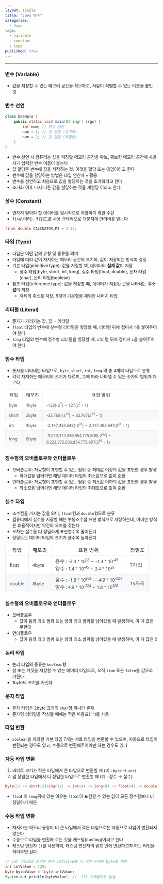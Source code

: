 ```yaml
---
layout: single
title: "Java 변수"
categories:
  - Java
tags:
  - variable
  - constant
  - type
published: true
---
```

----

### 변수 (Variable)
- 값을 저장할 수 있는 메모리 공간을 확보하고, 사람이 식별할 수 있는 이름을 붙인 것

### 변수 선언
```Java
class Example {
	public static void main(String[] args) {
		int num; // 변수 선언
		num = 1; // 값 할당 (초기화)
		num = 2; // 값 할당 (재할당)
	}
}
```
- 변수 선언 시 컴퓨터는 값을 저장할 메모리 공간을 확보, 확보한  메모리 공간에 사용자가 입력한 변수 이름이 붙는다
- 값 할당은 변수에 값을 저장하는 것. 이것을 할당 또는 대입이라고 한다
- 변수에 값을 할당하는 방법은 대입 연산자 `=` 활용
- 변수를 선언하고 처음으로 값을 할당하는 것을 초기화라고 한다
- 초기화 이후 다시 다른 값을 할당하는 것을 재할당 이라고 한다

### 상수 (Constant)
- 변하지 말아야 할 데이터를 임시적으로 저장하기 위한 수단
- `final`이라는 키워드를 사용 관례적으로 대문자에 언더바를 넣는다

```Java
final double CALCUATOR_PI = 3.14;
```

### 타입 (Type)
- 타입은 어떤 값의 유형 및 종류를 의미
- 타입에 따라 값이 차지하는 메모리 공간의 크기와, 값이 저장되는 방식이 결정
- 기본 타입(primitive type): 값을 저장할 때, 데이터의 **실제 값**이 저장
	- 정수 타입(byte, short, int, long), 실수 타입(float, double), 문자 타입(char), 논리 타입(boolean)
- 참조 타입(reference type): 값을 저장할 때, 데이터가 저장된 곳을 나타내는 **주소값**이 저장 
	- 객체의 주소를 저장, 8개의 기본형을 제외한 나머지 타입

### 리터럴 (Literal)
- 문자가 가리키는 값. 값 = 리터럴
- `float` 타입의 변수에 실수형 리터럴을 할당할 때, 리터럴 뒤에 접미사 `f`를 붙여주어야 한다
- `long` 타입의 변수에 정수형 리터럴을 할당할 때, 리터럴 뒤에 접미사 `L`을 붙여주어야 한다

### 정수 타입
- 숫자를 나타내는 타입으로, `byte`, `short`, `int`, `long` 의 총 4개의 타입으로 분류
- 각각 차지하는 메모리의 크기가 다르며, 그에 따라 나타낼 수 있는 숫자의 범위가 다르다

![324234.png](https://raw.githubusercontent.com/1111jsh/image/upload/324234.png?token=A4WG6JV242NRDQD4WHFFDELDURKJ4)


### 정수형의 오버플로우와 언더플로우
- 오버플로우: 자료형이 표현할 수 있는 범위 중 최대값 이상의 값을 표현한 경우 발생
	- 최대값을 넘어가면 해당 데이터 타입의 최소값으로 값이 순환
- 언더플로우: 자료형이 표현할 수 있는 범위 중 최소값 이하의 값을 표현한 경우 발생
	- 최소값을 넘어가면 해당 데이터 타입의 최대값으로 값이 순환

### 실수 타입
- 소수점을 가지는 값을 의미, `float`형과 `double`형으로 분류
- 컴퓨터에서 실수를 저장할 때는 부동소수점 표현 방식으로 저장하는데, 이러한 방식은 효율적이지만 약간의 오차를 갖는다
- 오차는 실수를 더 정밀하게 표현할수록 줄어든다
- 정밀도는 데이터 타입의 크기가 클수록 높아진다

![image.png](https://raw.githubusercontent.com/1111jsh/image/upload/20221222215501.png?token=A4WG6JWW32HAZRSJN332SQ3DURJ6G)


### 실수형의 오버플로우와 언더플로우
- 오버플로우    
    -   값이 음의 최소 범위 또는 양의 최대 범위를 넘어갔을 때 발생하며, 이 때 값은 무한대
-   언더플로우    
    -   값이 음의 최대 범위 또는 양의 최소 범위를 넘어갔을 때 발생하며, 이 때 값은 0

### 논리 타입
- 논리 타입의 종류는 `boolean`형 
- 참 또는 거짓을 저장할 수 있는 데이터 타입으로, 오직 `true` 혹은 `false`를 값으로 가진다
- 1byte의 크기를 가진다

### 문자 타입
- 문자 타입은 2byte 크기의 `char`형 하나만 존재
- 문자형 리터럴을 작성할 때에는 작은 따옴표(`’’`)를 사용

### 타입 변환
- `boolean`을 제외한 기본 타입 7개는 서로 타입을 변환할 수 있으며, 자동으로 타입이 변환되는 경우도 있고, 수동으로 변환해주어야만 하는 경우도 있다

### 자동 타입 변환
1. 바이트 크기가 작은 타입에서 큰 타입으로 변환할 때 (예 : `byte` → `int`)
2. 덜 정밀한 타입에서 더 정밀한 타입으로 변환할 때 (예 : 정수 → 실수)

```Java
byte(1) -> short(2)/char(2) -> int(4) -> long(8) -> float(4) -> double(8)
```
- `floa`t 이 `long`뒤에 있는 이유는 `float`이 표현할 수 있는 값이 모든 정수형보다 더 정밀하기 때문

### 수동 타입 변환
- 차지하는 메모리 용량이 더 큰 타입에서 작은 타입으로는 자동으로 타입이 변환되지 않는다
- 수동으로 타입을 변환해 주는 것을 캐스팅(casting)이라고 한다
- 캐스팅 연산자 `()`를 사용하며, 캐스팅 연산자의 괄호 안에 변환하고자 하는 타입을 적어주면 된다

```Java
// int 타입으로 선언된 변수 intValue를 더 작은 단위인 byte로 변환
int intValue = 128;
byte byteValue = (byte)intValue;
System.out.println(byteValue); // -128 오버플로우 발생
```
